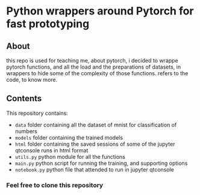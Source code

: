 # Python wrappers around Pytorch for fast prototyping

## About

this repo is used for teaching me, about pytorch, i decided to wrappe pytorch
functions, and all the load and the preparations of datasets, in wrappers to hide
some of the complexity of those functions. refers to the code, to know more.  

## Contents

This repository contains:

- `data` folder containing all the dataset of mnist for classification of numbers
- `models` folder containing the trained models
- `html` folder containing the saved sessions of some of the jupyter qtconsole runs in html format
- `utils.py` python module for all the functions
- `main.py` python script for running the training, and supporting options
- `notebook.py` python file that attended to run in jupyter qtconsole

### Feel free to clone this repository
